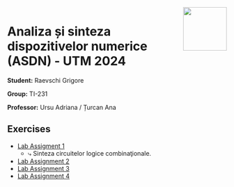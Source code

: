 <img align="right" width="100"  src="https://utm.md/wp-content/uploads/2022/03/utm-logo.svg">

# Analiza și sinteza dispozitivelor numerice (ASDN) - UTM 2024

**Student:** Raevschi Grigore

**Group:** TI-231

**Professor:** Ursu Adriana / Țurcan Ana

## Exercises
- [Lab Assigment 1](lab1)
  - ⤷ Sinteza circuitelor logice combinaţionale. <br/> 
- [Lab Assignment 2](src/lab_2/README.md)
- [Lab Assignment 3](src/lab_3/README.md) 
- [Lab Assignment 4](src/lab_4/README.md)